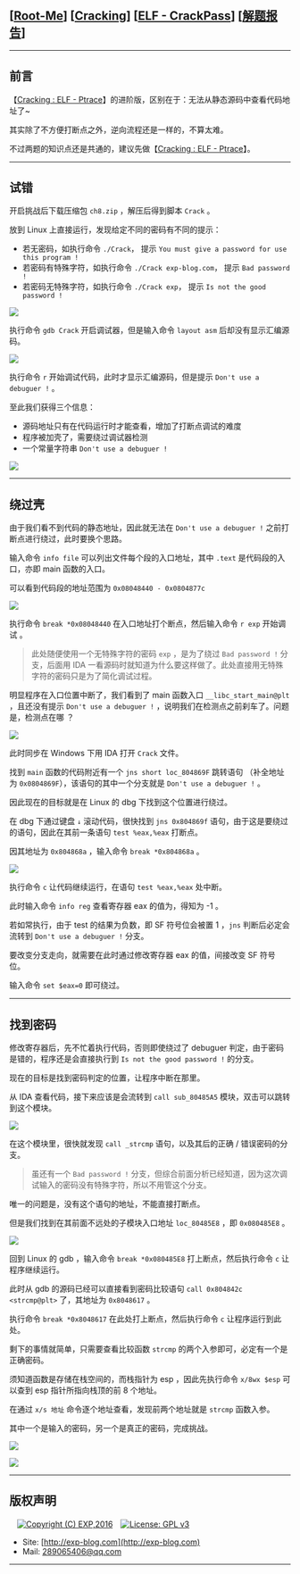 ## [[Root-Me](https://www.root-me.org/)] [[Cracking](https://www.root-me.org/en/Challenges/Cracking/)] [[ELF - CrackPass](https://www.root-me.org/en/Challenges/Cracking/ELF-CrackPass)] [[解题报告](https://exp-blog.com/safe/ctf/rootme/cracking/elf-crackpass/)]

------


## 前言

【[Cracking : ELF - Ptrace](https://github.com/lyy289065406/CTF-Solving-Reports/tree/master/rootme/Cracking/%5B07%5D%20%5B15P%5D%20ELF%20-%20Ptrace)】的进阶版，区别在于：无法从静态源码中查看代码地址了~

其实除了不方便打断点之外，逆向流程还是一样的，不算太难。

不过两题的知识点还是共通的，建议先做【[Cracking : ELF - Ptrace](https://github.com/lyy289065406/CTF-Solving-Reports/tree/master/rootme/Cracking/%5B07%5D%20%5B15P%5D%20ELF%20-%20Ptrace)】。

------------

## 试错

开启挑战后下载压缩包 `ch8.zip` ，解压后得到脚本 `Crack` 。

放到 Linux 上直接运行，发现给定不同的密码有不同的提示：

- 若无密码，如执行命令 `./Crack`， 提示 `You must give a password for use this program !`
- 若密码有特殊字符，如执行命令 `./Crack exp-blog.com`， 提示 `Bad password !`
- 若密码无特殊字符，如执行命令 `./Crack exp`， 提示 `Is not the good password !`

![](https://github.com/lyy289065406/CTF-Solving-Reports/blob/master/rootme/Cracking/%5B14%5D%20%5B30P%5D%20ELF%20-%20CrackPass/imgs/01.png)


执行命令 `gdb Crack` 开启调试器，但是输入命令 `layout asm` 后却没有显示汇编源码。

![](https://github.com/lyy289065406/CTF-Solving-Reports/blob/master/rootme/Cracking/%5B14%5D%20%5B30P%5D%20ELF%20-%20CrackPass/imgs/02.png)

执行命令 `r` 开始调试代码，此时才显示汇编源码，但是提示 `Don't use a debuguer !` 。

至此我们获得三个信息：

- 源码地址只有在代码运行时才能查看，增加了打断点调试的难度
- 程序被加壳了，需要绕过调试器检测
- 一个常量字符串  `Don't use a debuguer !`

![](https://github.com/lyy289065406/CTF-Solving-Reports/blob/master/rootme/Cracking/%5B14%5D%20%5B30P%5D%20ELF%20-%20CrackPass/imgs/03.png)

------------

## 绕过壳

由于我们看不到代码的静态地址，因此就无法在 `Don't use a debuguer !` 之前打断点进行绕过，此时要换个思路。

输入命令 `info file` 可以列出文件每个段的入口地址，其中 `.text` 是代码段的入口，亦即 main 函数的入口。

可以看到代码段的地址范围为 `0x08048440 - 0x0804877c`

![](https://github.com/lyy289065406/CTF-Solving-Reports/blob/master/rootme/Cracking/%5B14%5D%20%5B30P%5D%20ELF%20-%20CrackPass/imgs/04.png)

执行命令 `break *0x08048440` 在入口地址打个断点，然后输入命令 `r exp` 开始调试 。

> 此处随便使用一个无特殊字符的密码 `exp` ，是为了绕过 `Bad password !` 分支，后面用 IDA 一看源码时就知道为什么要这样做了。此处直接用无特殊字符的密码只是为了简化调试过程。

明显程序在入口位置中断了，我们看到了 main 函数入口 `__libc_start_main@plt` ，且还没有提示 `Don't use a debuguer !` ，说明我们在检测点之前刹车了。问题是，检测点在哪 ？

![](https://github.com/lyy289065406/CTF-Solving-Reports/blob/master/rootme/Cracking/%5B14%5D%20%5B30P%5D%20ELF%20-%20CrackPass/imgs/05.png)

此时同步在 Windows 下用 IDA 打开 `Crack` 文件。

找到 `main` 函数的代码附近有一个 `jns short loc_804869F` 跳转语句 （补全地址为 `0x0804869F`），该语句的其中一个分支就是 `Don't use a debuguer !` 。

因此现在的目标就是在 Linux 的 dbg 下找到这个位置进行绕过。

在 dbg 下通过键盘 `↓` 滚动代码，很快找到 `jns 0x804869f` 语句，由于这是要绕过的语句，因此在其前一条语句 `test %eax,%eax` 打断点。

因其地址为 `0x804868a` ，输入命令 `break *0x804868a` 。

![](https://github.com/lyy289065406/CTF-Solving-Reports/blob/master/rootme/Cracking/%5B14%5D%20%5B30P%5D%20ELF%20-%20CrackPass/imgs/06.png)

执行命令 `c` 让代码继续运行，在语句 `test %eax,%eax` 处中断。

此时输入命令 `info reg` 查看寄存器 eax 的值为，得知为 -1 。

若如常执行，由于 test 的结果为负数，即 SF 符号位会被置 1 ，`jns` 判断后必定会流转到 `Don't use a debuguer !` 分支。

要改变分支走向，就需要在此时通过修改寄存器 eax 的值，间接改变 SF 符号位。

输入命令 `set $eax=0` 即可绕过。

------------

## 找到密码

修改寄存器后，先不忙着执行代码，否则即使绕过了 debuguer 判定，由于密码是错的，程序还是会直接执行到 `Is not the good password !` 的分支。

现在的目标是找到密码判定的位置，让程序中断在那里。

从 IDA 查看代码，接下来应该是会流转到 `call sub_80485A5` 模块，双击可以跳转到这个模块。

![](https://github.com/lyy289065406/CTF-Solving-Reports/blob/master/rootme/Cracking/%5B14%5D%20%5B30P%5D%20ELF%20-%20CrackPass/imgs/07.png)

在这个模块里，很快就发现 `call _strcmp` 语句，以及其后的正确 / 错误密码的分支。

> 虽还有一个 `Bad password !` 分支，但综合前面分析已经知道，因为这次调试输入的密码没有特殊字符，所以不用管这个分支。

唯一的问题是，没有这个语句的地址，不能直接打断点。

但是我们找到在其前面不远处的子模块入口地址 `loc_80485E8` ，即 `0x080485E8` 。

![](https://github.com/lyy289065406/CTF-Solving-Reports/blob/master/rootme/Cracking/%5B14%5D%20%5B30P%5D%20ELF%20-%20CrackPass/imgs/08.png)

回到 Linux 的 gdb ，输入命令 `break *0x080485E8` 打上断点，然后执行命令 `c` 让程序继续运行。

此时从 gdb 的源码已经可以直接看到密码比较语句 `call 0x804842c <strcmp@plt>` 了，其地址为 `0x8048617` 。

执行命令 `break *0x8048617`  在此处打上断点，然后执行命令 `c` 让程序运行到此处。

剩下的事情就简单，只需要查看比较函数 `strcmp` 的两个入参即可，必定有一个是正确密码。

须知道函数是存储在栈空间的，而栈指针为 esp ，因此先执行命令 `x/8wx $esp` 可以查到 esp 指针所指向栈顶的前 8 个地址。

在通过 `x/s 地址` 命令逐个地址查看，发现前两个地址就是 `strcmp` 函数入参。

其中一个是输入的密码，另一个是真正的密码，完成挑战。

![](https://github.com/lyy289065406/CTF-Solving-Reports/blob/master/rootme/Cracking/%5B14%5D%20%5B30P%5D%20ELF%20-%20CrackPass/imgs/09.png)

![](https://github.com/lyy289065406/CTF-Solving-Reports/blob/master/rootme/Cracking/%5B14%5D%20%5B30P%5D%20ELF%20-%20CrackPass/imgs/10.png)


------

## 版权声明

　[![Copyright (C) EXP,2016](https://img.shields.io/badge/Copyright%20(C)-EXP%202016-blue.svg)](http://exp-blog.com)　[![License: GPL v3](https://img.shields.io/badge/License-GPL%20v3-blue.svg)](https://www.gnu.org/licenses/gpl-3.0)
  

- Site: [http://exp-blog.com](http://exp-blog.com) 
- Mail: <a href="mailto:289065406@qq.com?subject=[EXP's Github]%20Your%20Question%20（请写下您的疑问）&amp;body=What%20can%20I%20help%20you?%20（需要我提供什么帮助吗？）">289065406@qq.com</a>


------
